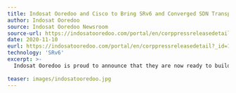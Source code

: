 ```yaml
---
title: Indosat Ooredoo and Cisco to Bring SRv6 and Converged SDN Transport Network to Indonesia
author: Indosat Ooredoo
source: Indosat Ooredoo Newsroom
source-url: https://indosatooredoo.com/portal/en/corppressreleasedetail?_id=10004335
date: 2020-11-10
eurl: https://indosatooredoo.com/portal/en/corppressreleasedetail?_id=10004335
technology: 'SRv6'
excerpt: >-
  Indosat Ooredoo is proud to announce that they are now ready to build a 5G-ready transport network based on new converged Software-defined Networking (SDN) and Segment Routing IPv6 (SRv6) architecture, powered by Cisco.<br />
 
teaser: images/indosatooredoo.jpg
---
```

